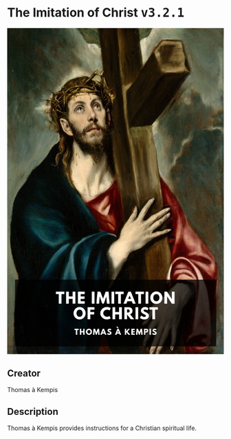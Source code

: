 
# The Imitation of Christ <kbd>v3.2.1</kbd>

<center>
  <img src="./cover-1024.jpg"/>
</center>

## Creator
Thomas à Kempis

## Description
Thomas à Kempis provides instructions for a Christian spiritual life.
